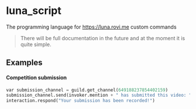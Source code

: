# luna_script
The programming language for https://luna.rovi.me custom commands
> There will be full documentation in the future and at the moment it is quite simple.

## Examples

#### Competition submission
```py
var submission_channel = guild.get_channel(649188237854402159)
submission_channel.send(invoker.mention + " has submitted this video: " + video_url)
interaction.respond("Your submission has been recorded!")
```
